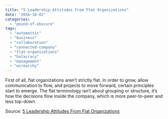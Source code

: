 ```yaml
---
title: "5 Leadership Attitudes From Flat Organizations"
date: "2016-10-01"
categories: 
  - "pound-of-obscure"
tags: 
  - "automattic"
  - "business"
  - "collaboration"
  - "connected-company"
  - "flat-organizations"
  - "holacracy"
  - "management"
  - "wirearchy"
---
```


First of all, flat organizations aren’t strictly flat. In order to grow, allow communication to flow, and projects to move forward, certain principles start to emerge. The flat terminology isn’t about grouping or structure, it’s how the decisions flow inside the company, which is more peer-to-peer and less top-down.

Source: [5 Leadership Attitudes From Flat Organizations](http://www.forbes.com/sites/rawnshah/2015/11/05/5-leadership-attitudes-from-flat-organizations/)
